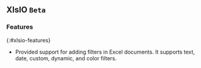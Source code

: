 ## XlsIO `Beta`

### Features
{:#xlsio-features}

* Provided support for adding filters in Excel documents. It supports text, date, custom, dynamic, and color filters.